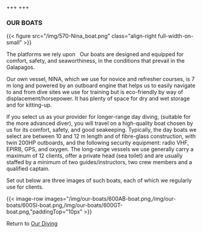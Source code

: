 +++
+++

### OUR BOATS

{{< figure src="/img/570-Nina_boat.png" class="align-right full-width-on-small" >}}

<span class="strapline">The platforms we rely upon </span>
 
Our boats are designed and equipped for comfort, safety, and seaworthiness, in the conditions that prevail in the Galapagos. 

Our own vessel, NINA, which we use for novice and refresher courses, is 7 m long and powered by an outboard engine that helps us to easily navigate to and from dive sites we use for training but is eco-friendly by way of displacement/horsepower.   It has plenty of space for dry and wet storage and for kitting-up.

If you select us as your provider for longer-range day diving, (suitable for the more advanced diver), you will travel on a high-quality boat chosen by us for its comfort, safety, and good seakeeping.  Typically, the day boats we select are between 10 and 12 m length and of fibre-glass construction, with twin 200HP outboards, and the following security equipment: radio VHF, EPIRB, GPS, and oxygen.  The long-range vessels we use generally carry a maximum of 12 clients, offer a private head (sea toilet) and are usually staffed by a minimum of two guides/instructors, two crew members and a qualified captain.  

Set out below are three images of such boats, each of which we regularly use for clients.

{{< image-row images="/img/our-boats/600AB-boat.png,/img/our-boats/600SI-boat.png,/img/our-boats/600GT-boat.png,"paddingTop="10px" >}}

Return to [Our Diving](/our-diving/our-diving)